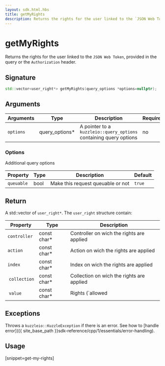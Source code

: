 ```yaml
---
layout: sdk.html.hbs
title: getMyRights
description: Returns the rights for the user linked to the `JSON Web Token`.
---
```


# getMyRights

Returns the rights for the user linked to the `JSON Web Token`, provided in the query or the `Authorization` header.

## Signature

```cpp
std::vector<user_right*> getMyRights(query_options *options=nullptr);
```

## Arguments

| Arguments    | Type    | Description | Required
|--------------|---------|-------------|----------
| `options`  | query_options*    | A pointer to a `kuzzleio::query_options` containing query options | no

### **Options**

Additional query options

| Property     | Type    | Description                       | Default
| ---------- | ------- | --------------------------------- | -------
| `queuable` | bool | Make this request queuable or not | `true`

## Return

A std::vector of `user_right*`. The `user_right` structure contain:

| Property     | Type    | Description                       |
| ---------- | ------- | --------------------------------- |
| `controller` | const char* | Controller on wich the rights are applied |
| `action` | const char* | Action on wich the rights are applied |
| `index` | const char* | Index on wich the rights are applied |
| `collection` | const char* | Collection on wich the rights are applied |
| `value` | const char* | Rights (`allowed|denied|conditional`) |

## Exceptions

Throws a `kuzzleio::KuzzleException` if there is an error. See how to [handle error]({{ site_base_path }}sdk-reference/cpp/1/essentials/error-handling).

## Usage

[snippet=get-my-rights]
